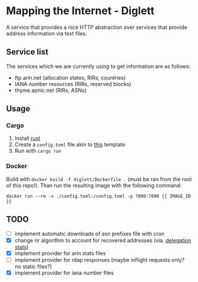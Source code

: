 # Mapping the Internet - Diglett
A service that provides a nice HTTP abstraction over services that provide address information via text files.

## Service list
The services which we are currently using to get information are as follows:
- ftp.arin.net (allocation states, RIRs, countries)
- IANA number resources (RIRs, reserved blocks)
- thyme.apnic.net (RIRs, ASNs)

## Usage
### Cargo
1. Install [rust](https://www.rust-lang.org/learn/get-started)
2. Create a `config.toml` file akin to [this](./config/config.toml) template
3. Run with `cargo run`

### Docker
Build with `docker build -f diglett/Dockerfile .` (must be ran from the root of this repo!). Than run the resulting image with the following command:
```
docker run --rm -v ./config.toml:/config.toml -p 7090:7090 {{ IMAGE_ID }}
```

## TODO
- [ ] implement automatic downloads of asn prefixes file with cron
- [x] change rir algorithm to account for recovered addresses (via. [delegation stats](https://ftp.arin.net/pub/stats/lacnic/delegated-lacnic-latest))
- [x] implement provider for arin stats files
- [ ] implement provider for rdap responses (maybe inflight requests only? no static files?)
- [x] implement provider for iana number files
